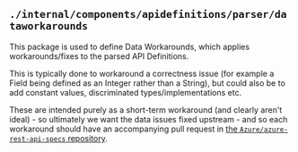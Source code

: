 ## `./internal/components/apidefinitions/parser/dataworkarounds`

This package is used to define Data Workarounds, which applies workarounds/fixes to the parsed API Definitions.

This is typically done to workaround a correctness issue (for example a Field being defined as an Integer rather than a String), but could also be to add constant values, discriminated types/implementations etc.

These are intended purely as a short-term workaround (and clearly aren't ideal) - so ultimately we want the data issues fixed upstream - and so each workaround should have an accompanying pull request in [the `Azure/azure-rest-api-specs` repository](https://github.com/Azure/azure-rest-api-specs).

